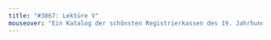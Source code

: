 ```yaml
---
title: "#3067: Lektüre V"
mouseover: "Ein Katalog der schönsten Registrierkassen des 19. Jahrhunderts."
---
```



